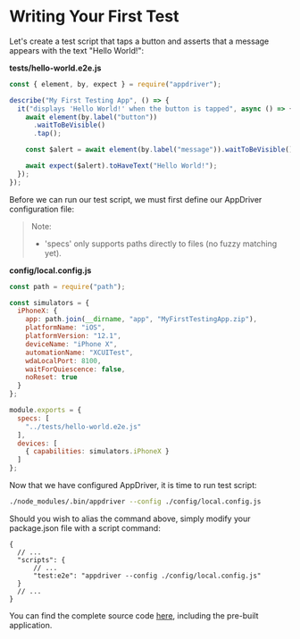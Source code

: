 # Writing Your First Test

Let's create a test script that taps a button and asserts that a message appears with the text "Hello World!":

**tests/hello-world.e2e.js**
```javascript
const { element, by, expect } = require("appdriver");

describe("My First Testing App", () => {
  it("displays 'Hello World!' when the button is tapped", async () => {
    await element(by.label("button"))
      .waitToBeVisible()
      .tap();

    const $alert = await element(by.label("message")).waitToBeVisible();

    await expect($alert).toHaveText("Hello World!");
  });
});
```

Before we can run our test script, we must first define our AppDriver configuration file:

> Note:
> - 'specs' only supports paths directly to files (no fuzzy matching yet).

**config/local.config.js**
```javascript
const path = require("path");

const simulators = {
  iPhoneX: {
    app: path.join(__dirname, "app", "MyFirstTestingApp.zip"),
    platformName: "iOS",
    platformVersion: "12.1",
    deviceName: "iPhone X",
    automationName: "XCUITest",
    wdaLocalPort: 8100,
    waitForQuiescence: false,
    noReset: true
  }
};

module.exports = {
  specs: [
    "../tests/hello-world.e2e.js"
  ],
  devices: [
    { capabilities: simulators.iPhoneX }
  ]
};
```

Now that we have configured AppDriver, it is time to run test script:

```bash
./node_modules/.bin/appdriver --config ./config/local.config.js
```

Should you wish to alias the command above, simply modify your package.json file with a script command:

```json5
{
  // ...
  "scripts": {
      // ...
      "test:e2e": "appdriver --config ./config/local.config.js"
  }
  // ...
}
```

You can find the complete source code [here](https://github.com/lewie9021/appdriver/tree/master/examples/my-first-testing-app), including the pre-built application.